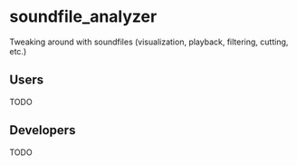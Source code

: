 # soundfile_analyzer
Tweaking around with soundfiles (visualization, playback, filtering, cutting, etc.)


## Users

TODO


## Developers

TODO
